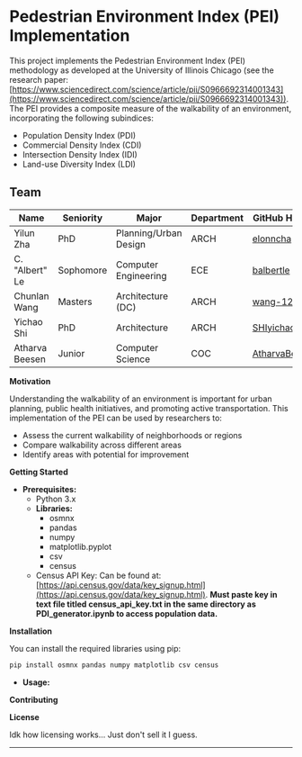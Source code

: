 # Pedestrian Environment Index (PEI) Implementation

This project implements the Pedestrian Environment Index (PEI) methodology as developed at the University of Illinois Chicago (see the research paper: [https://www.sciencedirect.com/science/article/pii/S0966692314001343](https://www.sciencedirect.com/science/article/pii/S0966692314001343)). The PEI provides a composite measure of the walkability of an environment, incorporating the following subindices:

* Population Density Index (PDI)
* Commercial Density Index (CDI)
* Intersection Density Index (IDI)
* Land-use Diversity Index (LDI)

## Team

| Name                  | Seniority | Major                  | Department | GitHub Handle                                                 | 
| --------------------- | --------- | ---------------------- | ---------- | ------------------------------------------------------------- | 
| Yilun Zha             | PhD       | Planning/Urban Design  | ARCH       | [elonncha](https://github.com/elonncha)                       | 
| C. "Albert" Le        | Sophomore | Computer Engineering   | ECE        | [balbertle](https://github.com/balbertle)                     | 
| Chunlan Wang          | Masters   | Architecture (DC)      | ARCH       | [wang-123-xi](https://github.com/wang-123-xi)                 | 
| Yichao Shi            | PhD       | Architecture           | ARCH       | [SHIyichao98](https://github.com/SHIyichao98)                 | 
| Atharva Beesen        | Junior    | Computer Science       | COC        | [AtharvaBeesen](https://github.com/AtharvaBeesen)             | 



**Motivation**

Understanding the walkability of an environment is important for urban planning, public health initiatives, and promoting active transportation. This implementation of the PEI can be used by researchers to:

* Assess the current walkability of neighborhoods or regions
* Compare walkability across different areas
* Identify areas with potential for improvement

**Getting Started**



* **Prerequisites:**
   * Python 3.x 
   * **Libraries:**
        * osmnx
        * pandas
        * numpy
        * matplotlib.pyplot
        * csv
        * census
   * Census API Key: Can be found at: [https://api.census.gov/data/key_signup.html](https://api.census.gov/data/key_signup.html). **Must paste key in text file titled census_api_key.txt in the same directory as PDI_generator.ipynb to access population data.**

**Installation**

You can install the required libraries using pip:

```bash
pip install osmnx pandas numpy matplotlib csv census
```

* **Usage:** 

**Contributing**



**License**

Idk how licensing works... Just don't sell it I guess.

***
